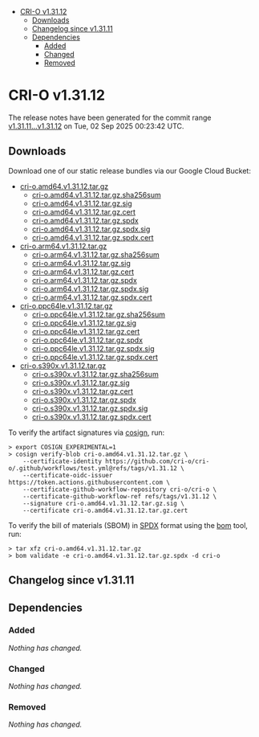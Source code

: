 - [CRI-O v1.31.12](#cri-o-v13112)
  - [Downloads](#downloads)
  - [Changelog since v1.31.11](#changelog-since-v13111)
  - [Dependencies](#dependencies)
    - [Added](#added)
    - [Changed](#changed)
    - [Removed](#removed)

# CRI-O v1.31.12

The release notes have been generated for the commit range
[v1.31.11...v1.31.12](https://github.com/cri-o/cri-o/compare/v1.31.11...v1.31.12) on Tue, 02 Sep 2025 00:23:42 UTC.

## Downloads

Download one of our static release bundles via our Google Cloud Bucket:

- [cri-o.amd64.v1.31.12.tar.gz](https://storage.googleapis.com/cri-o/artifacts/cri-o.amd64.v1.31.12.tar.gz)
  - [cri-o.amd64.v1.31.12.tar.gz.sha256sum](https://storage.googleapis.com/cri-o/artifacts/cri-o.amd64.v1.31.12.tar.gz.sha256sum)
  - [cri-o.amd64.v1.31.12.tar.gz.sig](https://storage.googleapis.com/cri-o/artifacts/cri-o.amd64.v1.31.12.tar.gz.sig)
  - [cri-o.amd64.v1.31.12.tar.gz.cert](https://storage.googleapis.com/cri-o/artifacts/cri-o.amd64.v1.31.12.tar.gz.cert)
  - [cri-o.amd64.v1.31.12.tar.gz.spdx](https://storage.googleapis.com/cri-o/artifacts/cri-o.amd64.v1.31.12.tar.gz.spdx)
  - [cri-o.amd64.v1.31.12.tar.gz.spdx.sig](https://storage.googleapis.com/cri-o/artifacts/cri-o.amd64.v1.31.12.tar.gz.spdx.sig)
  - [cri-o.amd64.v1.31.12.tar.gz.spdx.cert](https://storage.googleapis.com/cri-o/artifacts/cri-o.amd64.v1.31.12.tar.gz.spdx.cert)
- [cri-o.arm64.v1.31.12.tar.gz](https://storage.googleapis.com/cri-o/artifacts/cri-o.arm64.v1.31.12.tar.gz)
  - [cri-o.arm64.v1.31.12.tar.gz.sha256sum](https://storage.googleapis.com/cri-o/artifacts/cri-o.arm64.v1.31.12.tar.gz.sha256sum)
  - [cri-o.arm64.v1.31.12.tar.gz.sig](https://storage.googleapis.com/cri-o/artifacts/cri-o.arm64.v1.31.12.tar.gz.sig)
  - [cri-o.arm64.v1.31.12.tar.gz.cert](https://storage.googleapis.com/cri-o/artifacts/cri-o.arm64.v1.31.12.tar.gz.cert)
  - [cri-o.arm64.v1.31.12.tar.gz.spdx](https://storage.googleapis.com/cri-o/artifacts/cri-o.arm64.v1.31.12.tar.gz.spdx)
  - [cri-o.arm64.v1.31.12.tar.gz.spdx.sig](https://storage.googleapis.com/cri-o/artifacts/cri-o.arm64.v1.31.12.tar.gz.spdx.sig)
  - [cri-o.arm64.v1.31.12.tar.gz.spdx.cert](https://storage.googleapis.com/cri-o/artifacts/cri-o.arm64.v1.31.12.tar.gz.spdx.cert)
- [cri-o.ppc64le.v1.31.12.tar.gz](https://storage.googleapis.com/cri-o/artifacts/cri-o.ppc64le.v1.31.12.tar.gz)
  - [cri-o.ppc64le.v1.31.12.tar.gz.sha256sum](https://storage.googleapis.com/cri-o/artifacts/cri-o.ppc64le.v1.31.12.tar.gz.sha256sum)
  - [cri-o.ppc64le.v1.31.12.tar.gz.sig](https://storage.googleapis.com/cri-o/artifacts/cri-o.ppc64le.v1.31.12.tar.gz.sig)
  - [cri-o.ppc64le.v1.31.12.tar.gz.cert](https://storage.googleapis.com/cri-o/artifacts/cri-o.ppc64le.v1.31.12.tar.gz.cert)
  - [cri-o.ppc64le.v1.31.12.tar.gz.spdx](https://storage.googleapis.com/cri-o/artifacts/cri-o.ppc64le.v1.31.12.tar.gz.spdx)
  - [cri-o.ppc64le.v1.31.12.tar.gz.spdx.sig](https://storage.googleapis.com/cri-o/artifacts/cri-o.ppc64le.v1.31.12.tar.gz.spdx.sig)
  - [cri-o.ppc64le.v1.31.12.tar.gz.spdx.cert](https://storage.googleapis.com/cri-o/artifacts/cri-o.ppc64le.v1.31.12.tar.gz.spdx.cert)
- [cri-o.s390x.v1.31.12.tar.gz](https://storage.googleapis.com/cri-o/artifacts/cri-o.s390x.v1.31.12.tar.gz)
  - [cri-o.s390x.v1.31.12.tar.gz.sha256sum](https://storage.googleapis.com/cri-o/artifacts/cri-o.s390x.v1.31.12.tar.gz.sha256sum)
  - [cri-o.s390x.v1.31.12.tar.gz.sig](https://storage.googleapis.com/cri-o/artifacts/cri-o.s390x.v1.31.12.tar.gz.sig)
  - [cri-o.s390x.v1.31.12.tar.gz.cert](https://storage.googleapis.com/cri-o/artifacts/cri-o.s390x.v1.31.12.tar.gz.cert)
  - [cri-o.s390x.v1.31.12.tar.gz.spdx](https://storage.googleapis.com/cri-o/artifacts/cri-o.s390x.v1.31.12.tar.gz.spdx)
  - [cri-o.s390x.v1.31.12.tar.gz.spdx.sig](https://storage.googleapis.com/cri-o/artifacts/cri-o.s390x.v1.31.12.tar.gz.spdx.sig)
  - [cri-o.s390x.v1.31.12.tar.gz.spdx.cert](https://storage.googleapis.com/cri-o/artifacts/cri-o.s390x.v1.31.12.tar.gz.spdx.cert)

To verify the artifact signatures via [cosign](https://github.com/sigstore/cosign), run:

```console
> export COSIGN_EXPERIMENTAL=1
> cosign verify-blob cri-o.amd64.v1.31.12.tar.gz \
    --certificate-identity https://github.com/cri-o/cri-o/.github/workflows/test.yml@refs/tags/v1.31.12 \
    --certificate-oidc-issuer https://token.actions.githubusercontent.com \
    --certificate-github-workflow-repository cri-o/cri-o \
    --certificate-github-workflow-ref refs/tags/v1.31.12 \
    --signature cri-o.amd64.v1.31.12.tar.gz.sig \
    --certificate cri-o.amd64.v1.31.12.tar.gz.cert
```

To verify the bill of materials (SBOM) in [SPDX](https://spdx.org) format using the [bom](https://sigs.k8s.io/bom) tool, run:

```console
> tar xfz cri-o.amd64.v1.31.12.tar.gz
> bom validate -e cri-o.amd64.v1.31.12.tar.gz.spdx -d cri-o
```

## Changelog since v1.31.11

## Dependencies

### Added
_Nothing has changed._

### Changed
_Nothing has changed._

### Removed
_Nothing has changed._
